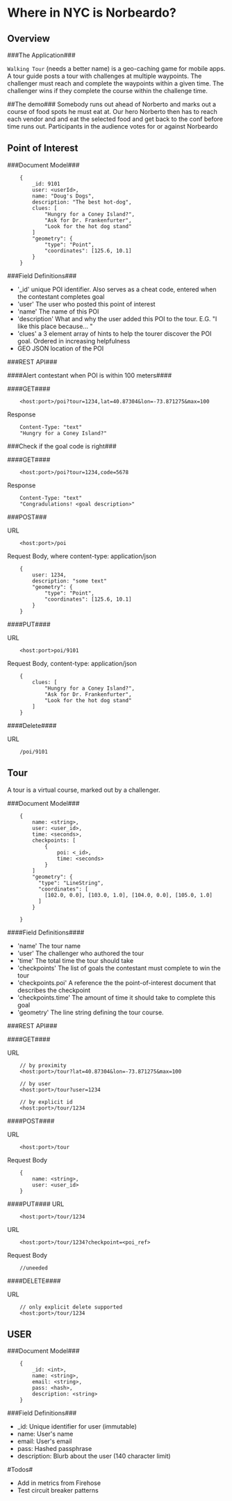 Where in NYC is Norbeardo?
==========================

Overview
--------

###The Application###

`Walking Tour` (needs a better name) is a geo-caching game for mobile apps. A tour guide posts a tour with challenges at multiple waypoints.  The challenger must reach and complete the waypoints within a given time. The challenger wins if they complete the course within the challenge time.

##The demo###
Somebody runs out ahead of Norberto and marks out a course of food spots he must eat at. Our hero Norberto then has to reach each vendor and and eat the selected food and get back to the conf before time runs out. Participants in the audience votes for or against Norbeardo

Point of Interest
-----------------

###Document Model###

```
    {
        _id: 9101
        user: <userId>,
        name: "Doug's Dogs",
        description: "The best hot-dog",
        clues: [
            "Hungry for a Coney Island?",
            "Ask for Dr. Frankenfurter",
            "Look for the hot dog stand"
        ]
        "geometry": {
            "type": "Point",
            "coordinates": [125.6, 10.1]
        }
    }
```

###Field Definitions###
- '_id' unique POI identifier. Also serves as a cheat code, entered when the contestant completes goal
- 'user' The user who posted this point of interest
- 'name' The name of this POI
- 'description' What and why the user added this POI to the tour. E.G. "I like this place because... "
- 'clues' a 3 element array of hints to help the tourer discover the POI goal. Ordered in increasing helpfulness
- GEO JSON location of the POI


###REST API###

####Alert contestant when POI is within 100 meters####

####GET####

```
    <host:port>/poi?tour=1234,lat=40.87304&lon=-73.871275&max=100
```

Response

```
    Content-Type: "text"
    "Hungry for a Coney Island?"
```

###Check if the goal code is right###

####GET#### 

```
    <host:port>/poi?tour=1234,code=5678
```

Response
```
    Content-Type: "text"
    "Congradulations! <goal description>"
```

###POST###

URL

```
    <host:port>/poi
```

Request Body, where content-type: application/json

```
    {
        user: 1234,
        description: "some text"
        "geometry": {
            "type": "Point",
            "coordinates": [125.6, 10.1]
        }
    }
```

####PUT####

URL
```
    <host:port>poi/9101
```
Request Body, content-type: application/json

```
    {
        clues: [
            "Hungry for a Coney Island?",
            "Ask for Dr. Frankenfurter",
            "Look for the hot dog stand"
        ] 
    }
```

####Delete####

URL

```
    /poi/9101
```

Tour
----

A tour is a virtual course, marked out by a challenger. 


###Document Model###
```
    {
        name: <string>,
        user: <user_id>,
        time: <seconds>,
        checkpoints: [
            { 
                poi: <_id>,
                time: <seconds> 
            }   
        ]
        "geometry": {
          "type": "LineString",
          "coordinates": [
            [102.0, 0.0], [103.0, 1.0], [104.0, 0.0], [105.0, 1.0]
          ]
        }
        
    }
```

####Field Definitions####
- 'name' The tour name
- 'user' The challenger who authored the tour
- 'time' The total time the tour should take
- 'checkpoints' The list of goals the contestant must complete to win the tour
- 'checkpoints.poi' A reference the the point-of-interest document that describes the checkpoint
- 'checkpoints.time' The amount of time it should take to complete this goal
- 'geometry' The line string defining the tour course.

###REST API###

####GET####

URL 
```
    // by proximity 
    <host:port>/tour?lat=40.87304&lon=-73.871275&max=100

    // by user
    <host:port>/tour?user=1234

    // by explicit id
    <host:port>/tour/1234
```

####POST####

URL
```
    <host:port>/tour
```

Request Body
```
    {
        name: <string>,
        user: <user_id>
    }  
```

####PUT####
URL
```
    <host:port>/tour/1234
```

URL
```
    <host:port>/tour/1234?checkpoint=<poi_ref>
```  
Request Body
```
    //uneeded 
```

####DELETE####

URL
```
    // only explicit delete supported
    <host:port>/tour/1234
```

USER
----

###Document Model###
```
    {
        _id: <int>,
        name: <string>,
        email: <string>,
        pass: <hash>,
        description: <string>
    }
```

###Field Definitions###
- _id: Unique identifier for user (immutable)
- name: User's name 
- email: User's email
- pass: Hashed passphrase
- description: Blurb about the user (140 character limit)

#Todos#
- Add in metrics from Firehose
- Test circuit breaker patterns 
